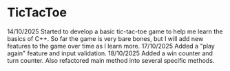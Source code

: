 # TicTacToe
14/10/2025
Started to develop a basic tic-tac-toe game to help me learn the basics of C++. So far the game is very bare bones, but I will add new features to the game over time as I learn more. 
17/10/2025
Added a "play again" feature and input validation.
18/10/2025
Added a win counter and turn counter. Also refactored main method into several specific methods. 
